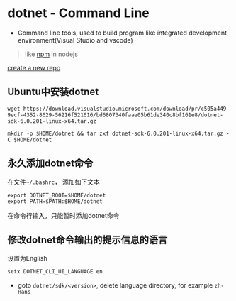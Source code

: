 # dotnet - Command Line

- Command line tools, used to build program like integrated development environment(Visual Studio and vscode)

> like [npm](nodejs-npm-cli.md) in nodejs

[create a new repo](dotnet-create-new-repository.md)

## Ubuntu中安装dotnet

```shell
wget https://download.visualstudio.microsoft.com/download/pr/c505a449-9ecf-4352-8629-56216f521616/bd6807340faae05b61de340c8bf161e8/dotnet-sdk-6.0.201-linux-x64.tar.gz

mkdir -p $HOME/dotnet && tar zxf dotnet-sdk-6.0.201-linux-x64.tar.gz -C $HOME/dotnet
```

## 永久添加dotnet命令

在文件`~/.bashrc`， 添加如下文本

```shell
export DOTNET_ROOT=$HOME/dotnet
export PATH=$PATH:$HOME/dotnet
```

在命令行输入，只能暂时添加dotnet命令

## 修改dotnet命令输出的提示信息的语言

设置为English

```bash
setx DOTNET_CLI_UI_LANGUAGE en
```

- goto `dotnet/sdk/<version>`, delete language directory,  for example `zh-Hans`
